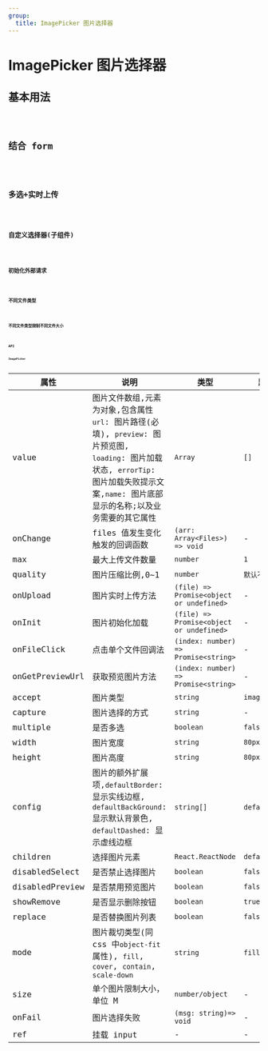 ```yaml
---
group:
  title: ImagePicker 图片选择器
---
```


# ImagePicker 图片选择器

## 基本用法

<code src="./demo/base" />

## 结合 form

<code src="./demo/form" />

## 多选+实时上传

<code src="./demo/onUpload" />

## 自定义选择器(子组件)

<code src="./demo/idCard" />

## 初始化外部请求

<code src="./demo/init" />

## 不同文件类型

<code src="./demo/accept" />

## 不同文件类型限制不同文件大小

<code src="./demo/size" />

## API

### ImagePicker

| 属性            | 说明                                                                                                                                                                                       | 类型                                     | 默认值          |
| --------------- | ------------------------------------------------------------------------------------------------------------------------------------------------------------------------------------------ | ---------------------------------------- | --------------- |
| value           | 图片文件数组,元素为对象,包含属性 `url`: 图片路径(必填), `preview`: 图片预览图, `loading`: 图片加载状态, `errorTip`: 图片加载失败提示文案,`name`: 图片底部显示的名称;以及业务需要的其它属性 | `Array`                                  | `[]`            |
| onChange        | files 值发生变化触发的回调函数                                                                                                                                                             | `(arr: Array<Files>) => void`            | -               |
| max             | 最大上传文件数量                                                                                                                                                                           | `number`                                 | `1`             |
| quality         | 图片压缩比例,0~1                                                                                                                                                                           | `number`                                 | `默认不压缩`    |
| onUpload        | 图片实时上传方法                                                                                                                                                                           | `(file) => Promise<object or undefined>` | -               |
| onInit          | 图片初始化加载                                                                                                                                                                             | `(file) => Promise<object or undefined>` | -               |
| onFileClick | 点击单个文件回调法                                                                                                                                                                           | `(index: number) => Promise<string>`     | -               |
| onGetPreviewUrl | 获取预览图片方法                                                                                                                                                                           | `(index: number) => Promise<string>`     | -               |
| accept          | 图片类型                                                                                                                                                                                   | `string`                                 | `image/*`       |
| capture         | 图片选择的方式                                                                                                                                                                             | `string`                                 | -               |
| multiple        | 是否多选                                                                                                                                                                                   | `boolean`                                | `false`         |
| width           | 图片宽度                                                                                                                                                                                   | `string`                                 | `80px`          |
| height          | 图片高度                                                                                                                                                                                   | `string`                                 | `80px`          |
| config          | 图片的额外扩展项,`defaultBorder`: 显示实线边框, `defaultBackGround`: 显示默认背景色, `defaultDashed`: 显示虚线边框                                                                         | `string[]`                               | `defaultBorder` |
| children        | 选择图片元素                                                                                                                                                                               | `React.ReactNode`                        | `default`       |
| disabledSelect  | 是否禁止选择图片                                                                                                                                                                           | `boolean`                                | `false`         |
| disabledPreview | 是否禁用预览图片                                                                                                                                                                           | `boolean`                                | `false`         |
| showRemove      | 是否显示删除按钮                                                                                                                                                                           | `boolean`                                | `true`          |
| replace         | 是否替换图片列表                                                                                                                                                                           | `boolean`                                | `false`         |
| mode            | 图片裁切类型(同 css 中`object-fit`属性), `fill`, `cover`, `contain`, `scale-down`                                                                                                          | `string`                                 | `fill`          |
| size            | 单个图片限制大小，单位 M                                                                                                                                                                   | `number/object`                              | -               |
| onFail          | 图片选择失败                                                                                                                                                                               | `(msg: string)=> void`                   | -               |
| ref             | 挂载 input                                                                                                                                                                                 | -                                        | -               |

